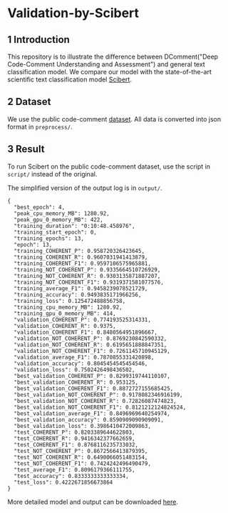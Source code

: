 Validation-by-Scibert
===============================
1 Introduction
--------------
This repository is to illustrate the difference between DComment("Deep Code-Comment Understanding and Assessment") and general text classification model. We compare our model with the state-of-the-art scientific text classification model [Scibert](https://paperswithcode.com/task/sentence-classification).

2 Dataset
--------------
We use the public code-comment [dataset](http://www2.unibas.it/gscanniello/coherence/). All data is converted into json format in `preprocess/`.

3 Result
--------------
To run Scibert on the public code-comment dataset, use the script in `script/` instead of the original.

The simplified version of the output log is in `output/`. 

```
{
  "best_epoch": 4,
  "peak_cpu_memory_MB": 1280.92,
  "peak_gpu_0_memory_MB": 422,
  "training_duration": "0:10:48.458976",
  "training_start_epoch": 0,
  "training_epochs": 13,
  "epoch": 13,
  "training_COHERENT_P": 0.958720326423645,
  "training_COHERENT_R": 0.9607031941413879,
  "training_COHERENT_F1": 0.9597106575965881,
  "training_NOT_COHERENT_P": 0.9335664510726929,
  "training_NOT_COHERENT_R": 0.9303135871887207,
  "training_NOT_COHERENT_F1": 0.9319371581077576,
  "training_average_F1": 0.9458239078521729,
  "training_accuracy": 0.9493835171966256,
  "training_loss": 0.125472488856758,
  "training_cpu_memory_MB": 1280.92,
  "training_gpu_0_memory_MB": 414,
  "validation_COHERENT_P": 0.774193525314331,
  "validation_COHERENT_R": 0.9375,
  "validation_COHERENT_F1": 0.8480564951896667,
  "validation_NOT_COHERENT_P": 0.8769230842590332,
  "validation_NOT_COHERENT_R": 0.6195651888847351,
  "validation_NOT_COHERENT_F1": 0.7261145710945129,
  "validation_average_F1": 0.7870855331420898,
  "validation_accuracy": 0.8045454545454546,
  "validation_loss": 0.7502426498436502,
  "best_validation_COHERENT_P": 0.8299319744110107,
  "best_validation_COHERENT_R": 0.953125,
  "best_validation_COHERENT_F1": 0.8872727155685425,
  "best_validation_NOT_COHERENT_P": 0.9178082346916199,
  "best_validation_NOT_COHERENT_R": 0.72826087474823,
  "best_validation_NOT_COHERENT_F1": 0.8121212124824524,
  "best_validation_average_F1": 0.8496969640254974,
  "best_validation_accuracy": 0.8590909090909091,
  "best_validation_loss": 0.3986410472009863,
  "test_COHERENT_P": 0.8203389644622803,
  "test_COHERENT_R": 0.9416342377662659,
  "test_COHERENT_F1": 0.8768116235733032,
  "test_NOT_COHERENT_P": 0.8672566413879395,
  "test_NOT_COHERENT_R": 0.6490066051483154,
  "test_NOT_COHERENT_F1": 0.7424242496490479,
  "test_average_F1": 0.8096179366111755,
  "test_accuracy": 0.8333333333333334,
  "test_loss": 0.4222671856673864
}
```

More detailed model and output can be downloaded [here](https://drive.google.com/file/d/15KlujWt_OP0ueaqs_rrlE-JwmsqYtv1e/view?usp=sharing).

